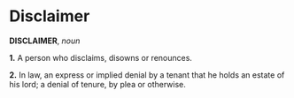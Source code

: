# Disclaimer

**DISCLAIMER**, _noun_

**1.** A person who disclaims, disowns or renounces.

**2.** In law, an express or implied denial by a tenant that he holds an estate of his lord; a denial of tenure, by plea or otherwise.